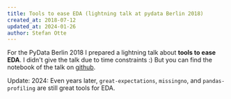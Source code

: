 ```yaml
---
title: Tools to ease EDA (lightning talk at pydata Berlin 2018)
created_at: 2018-07-12
updated_at: 2024-01-26
author: Stefan Otte
---
```


For the PyData Berlin 2018 I prepared a lightning talk about **tools to ease EDA**.
I didn't give the talk due to time constraints :)
But you can find the notebook of the talk on [github](https://github.com/sotte/pydata_eda_lightning_talk/blob/master/README.ipynb).

Update: 2024: Even years later, `great-expectations`, `missingno`, and `pandas-profiling` are still great tools for EDA.
